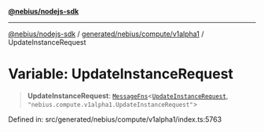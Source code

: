 [**@nebius/nodejs-sdk**](../../../../../README.md)

***

[@nebius/nodejs-sdk](../../../../../README.md) / [generated/nebius/compute/v1alpha1](../README.md) / UpdateInstanceRequest

# Variable: UpdateInstanceRequest

> **UpdateInstanceRequest**: [`MessageFns`](../../../../../runtime/protos/core/interfaces/MessageFns.md)\<[`UpdateInstanceRequest`](../interfaces/UpdateInstanceRequest.md), `"nebius.compute.v1alpha1.UpdateInstanceRequest"`\>

Defined in: src/generated/nebius/compute/v1alpha1/index.ts:5763
